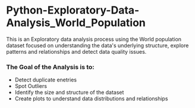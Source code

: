 # Python-Exploratory-Data-Analysis_World_Population
This is an Exploratory data analysis process using the World population dataset focused on understanding the data's underlying structure, explore patterns and relationships and detect data quality issues.

### The Goal of the Analysis is to:
- Detect duplicate enetries
- Spot Outliers
- Identify the size and structure of the dataset
- Create plots to understand data distributions and relationships
  
